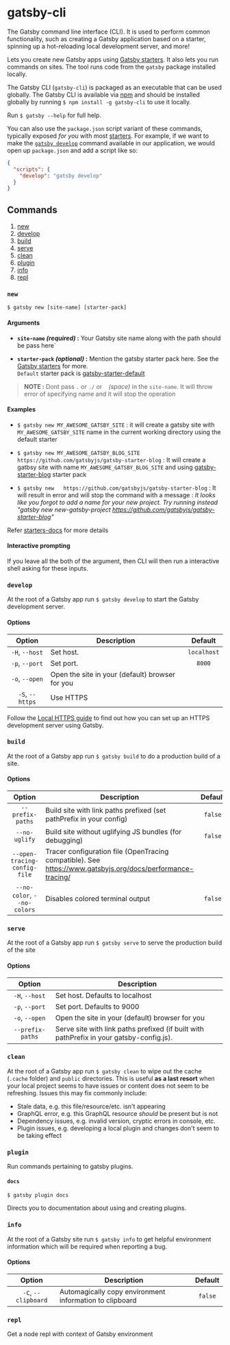 # gatsby-cli

The Gatsby command line interface (CLI). It is used to perform common functionality, such as creating a Gatsby application based on a starter, spinning up a hot-reloading local development server, and more!

Lets you create new Gatsby apps using
[Gatsby starters](https://www.gatsbyjs.org/docs/gatsby-starters/). It also lets you run commands on sites. The tool runs code from the `gatsby` package installed locally.

The Gatsby CLI (`gatsby-cli`) is packaged as an executable that can be used globally. The Gatsby CLI is available via [npm](https://www.npmjs.com/) and should be installed globally by running `$ npm install -g gatsby-cli` to use it locally.

Run `$ gatsby --help` for full help.

You can also use the `package.json` script variant of these commands, typically exposed _for you_ with most [starters](/docs/starters/). For example, if we want to make the [`gatsby develop`](#develop) command available in our application, we would open up `package.json` and add a script like so:

```json:title=package.json
{
  "scripts": {
    "develop": "gatsby develop"
  }
}
```

## Commands

1. [new](#new)
2. [develop](#develop)
3. [build](#build)
4. [serve](#serve)
5. [clean](#clean)
6. [plugin](#plugin)
7. [info](#info)
8. [repl](#repl)

### `new`

`$ gatsby new [site-name] [starter-pack]`

#### Arguments

- **`site-name` *(required)* :**  Your Gatsby site name along with the path should be pass here`

- **`starter-pack` *(optional)* :**  Mention the gatsby starter pack here. 
  See the [Gatsby starters](https://www.gatsbyjs.org/docs/gatsby-starters/) for more.   
  `Default` starter pack is [gatsby-starter-default](https://github.com/gatsbyjs/gatsby-starter-default)

> **NOTE :** Dont pass `.` or `./` or ` ` *(space)*  in the `site-name`. It will throw error of specifying name and it will stop the operation

#### Examples

- `$ gatsby new MY_AWESOME_GATSBY_SITE` : it will create a gatsby site with `MY_AWESOME_GATSBY_SITE` name in the current working directory using the default starter

- `$ gatsby new MY_AWESOME_GATSBY_BLOG_SITE https://github.com/gatsbyjs/gatsby-starter-blog` : It will create a gatbsy site with name `MY_AWESOME_GATSBY_BLOG_SITE` and using [gatsby-starter-blog](https://www.gatsbyjs.org/starters/gatsbyjs/gatsby-starter-blog/) starter pack

- `$ gatsby new   https://github.com/gatsbyjs/gatsby-starter-blog` : It will result in error and will stop the command with a message : *It looks like you forgot to add a name for your new project. Try running instead "gatsby new new-gatsby-project https://github.com/gatsbyjs/gatsby-starter-blog"*

Refer [starters-docs](https://github.com/gatsbyjs/gatsby/blob/master/docs/docs/starters.md) for more details

#### Interactive prompting

If you leave all the both of the argument, then CLI will then run a interactive shell asking for these inputs.


### `develop`

At the root of a Gatsby app run `$ gatsby develop` to start the Gatsby
development server.

#### Options

|     Option      | Description                                     |   Default   |
| :-------------: | ----------------------------------------------- | :---------: |
| `-H`, `--host`  | Set host.                                       | `localhost` |
| `-p`, `--port`  | Set port.                                       |   `8000`    |
| `-o`, `--open`  | Open the site in your (default) browser for you |             |
| `-S`, `--https` | Use HTTPS                                       |             |

Follow the [Local HTTPS guide](https://www.gatsbyjs.org/docs/local-https/)
to find out how you can set up an HTTPS development server using Gatsby.

### `build`

At the root of a Gatsby app run `$ gatsby build` to do a production build of a site.

#### Options

|            Option            | Description                                                                                                | Default |
| :--------------------------: | ---------------------------------------------------------------------------------------------------------- | :-----: |
|       `--prefix-paths`       | Build site with link paths prefixed (set pathPrefix in your config)                                        | `false` |
|        `--no-uglify`         | Build site without uglifying JS bundles (for debugging)                                                    | `false` |
| `--open-tracing-config-file` | Tracer configuration file (OpenTracing compatible). See https://www.gatsbyjs.org/docs/performance-tracing/ |         |
| `--no-color`, `--no-colors`  | Disables colored terminal output                                                                           | `false` |

### `serve`

At the root of a Gatsby app run `$ gatsby serve` to serve the production build of the site

#### Options

|      Option      | Description                                                                              |
| :--------------: | ---------------------------------------------------------------------------------------- |
|  `-H`, `--host`  | Set host. Defaults to localhost                                                          |
|  `-p`, `--port`  | Set port. Defaults to 9000                                                               |
|  `-o`, `--open`  | Open the site in your (default) browser for you                                          |
| `--prefix-paths` | Serve site with link paths prefixed (if built with pathPrefix in your gatsby-config.js). |

### `clean`

At the root of a Gatsby app run `$ gatsby clean` to wipe out the cache (`.cache` folder) and `public` directories. This is useful **as a last resort** when your local project seems to have issues or content does not seem to be refreshing. Issues this may fix commonly include:

- Stale data, e.g. this file/resource/etc. isn't appearing
- GraphQL error, e.g. this GraphQL resource _should_ be present but is not
- Dependency issues, e.g. invalid version, cryptic errors in console, etc.
- Plugin issues, e.g. developing a local plugin and changes don't seem to be taking effect

### `plugin`

Run commands pertaining to gatsby plugins.

#### `docs`

`$ gatsby plugin docs`

Directs you to documentation about using and creating plugins.

### `info`

At the root of a Gatsby site run `$ gatsby info` to get helpful environment information which will be required when reporting a bug.

#### Options

|       Option        | Description                                             | Default |
| :-----------------: | ------------------------------------------------------- | :-----: |
| `-C`, `--clipboard` | Automagically copy environment information to clipboard | `false` |

### `repl`

Get a node repl with context of Gatsby environment

<!-- TODO: add repl documentation link when ready -->
